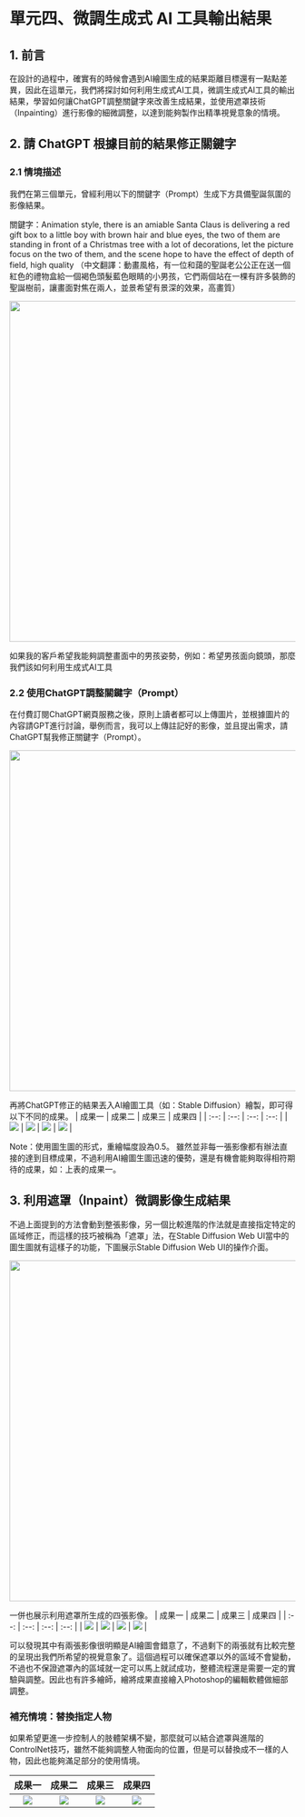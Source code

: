 # 單元四、微調生成式 AI 工具輸出結果

## 1. 前言
在設計的過程中，確實有的時候會遇到AI繪圖生成的結果距離目標還有一點點差異，因此在這單元，我們將探討如何利用生成式AI工具，微調生成式AI工具的輸出結果，學習如何讓ChatGPT調整關鍵字來改善生成結果，並使用遮罩技術（Inpainting）進行影像的細微調整，以達到能夠製作出精準視覺意象的情境。

## 2. 請 ChatGPT 根據目前的結果修正關鍵字

### 2.1 情境描述
我們在第三個單元，曾經利用以下的關鍵字（Prompt）生成下方具備聖誕氛圍的影像結果。

關鍵字：Animation style, there is an amiable Santa Claus is delivering a red gift box to a little boy with brown hair and blue eyes, the two of them are standing in front of a Christmas tree with a lot of decorations, let the picture focus on the two of them, and the scene hope to have the effect of depth of field, high quality
（中文翻譯：動畫風格，有一位和藹的聖誕老公公正在送一個紅色的禮物盒給一個褐色頭髮藍色眼睛的小男孩，它們兩個站在一棵有許多裝飾的聖誕樹前，讓畫面對焦在兩人，並景希望有景深的效果，高畫質）

<div align=center>
<img src="https://github.com/AI-FREE-Team/Generative-AI-Industrial-Case-Study/blob/main/%E6%95%99%E6%A1%885%EF%BC%9A%E5%BD%B1%E5%83%8F%E7%94%9F%E6%88%90%E8%88%87%E7%B7%A8%E8%BC%AF/pics/unit3/pic4.img2imgoutput.png" width="600px">
</div>

如果我的客戶希望我能夠調整畫面中的男孩姿勢，例如：希望男孩面向鏡頭，那麼我們該如何利用生成式AI工具

### 2.2 使用ChatGPT調整關鍵字（Prompt）
在付費訂閱ChatGPT網頁服務之後，原則上讀者都可以上傳圖片，並根據圖片的內容請GPT進行討論，舉例而言，我可以上傳註記好的影像，並且提出需求，請ChatGPT幫我修正關鍵字（Prompt）。

<div align=center>
<img src="https://github.com/AI-FREE-Team/Generative-AI-Industrial-Case-Study/blob/main/%E6%95%99%E6%A1%885%EF%BC%9A%E5%BD%B1%E5%83%8F%E7%94%9F%E6%88%90%E8%88%87%E7%B7%A8%E8%BC%AF/pics/unit4/yellowbox.png" width="600px">
</div>

再將ChatGPT修正的結果丟入AI繪圖工具（如：Stable Diffusion）繪製，即可得以下不同的成果。
| 成果一 | 成果二 | 成果三 | 成果四 |
| :--: | :--: | :--: | :--: |
| ![](https://github.com/AI-FREE-Team/Generative-AI-Industrial-Case-Study/blob/main/%E6%95%99%E6%A1%885%EF%BC%9A%E5%BD%B1%E5%83%8F%E7%94%9F%E6%88%90%E8%88%87%E7%B7%A8%E8%BC%AF/pics/unit4/result_1.png) | ![](https://github.com/AI-FREE-Team/Generative-AI-Industrial-Case-Study/blob/main/%E6%95%99%E6%A1%885%EF%BC%9A%E5%BD%B1%E5%83%8F%E7%94%9F%E6%88%90%E8%88%87%E7%B7%A8%E8%BC%AF/pics/unit4/result_2.png) | ![](https://github.com/AI-FREE-Team/Generative-AI-Industrial-Case-Study/blob/main/%E6%95%99%E6%A1%885%EF%BC%9A%E5%BD%B1%E5%83%8F%E7%94%9F%E6%88%90%E8%88%87%E7%B7%A8%E8%BC%AF/pics/unit4/result_3.png) | ![](https://github.com/AI-FREE-Team/Generative-AI-Industrial-Case-Study/blob/main/%E6%95%99%E6%A1%885%EF%BC%9A%E5%BD%B1%E5%83%8F%E7%94%9F%E6%88%90%E8%88%87%E7%B7%A8%E8%BC%AF/pics/unit4/result_4.png) |

Note：使用圖生圖的形式，重繪幅度設為0.5。
雖然並非每一張影像都有辦法直接的達到目標成果，不過利用AI繪圖生圖迅速的優勢，還是有機會能夠取得相符期待的成果，如：上表的成果一。

## 3. 利用遮罩（Inpaint）微調影像生成結果
不過上面提到的方法會動到整張影像，另一個比較進階的作法就是直接指定特定的區域修正，而這樣的技巧被稱為「遮罩」法，在Stable Diffusion Web UI當中的圖生圖就有這樣子的功能，下圖展示Stable Diffusion Web UI的操作介面。

<div align=center>
<img src="https://github.com/AI-FREE-Team/Generative-AI-Industrial-Case-Study/blob/main/%E6%95%99%E6%A1%885%EF%BC%9A%E5%BD%B1%E5%83%8F%E7%94%9F%E6%88%90%E8%88%87%E7%B7%A8%E8%BC%AF/pics/unit4/inpaintUI.png" width="600px">
</div>

一併也展示利用遮罩所生成的四張影像。
| 成果一 | 成果二 | 成果三 | 成果四 |
| :--: | :--: | :--: | :--: |
| ![](https://github.com/AI-FREE-Team/Generative-AI-Industrial-Case-Study/blob/main/%E6%95%99%E6%A1%885%EF%BC%9A%E5%BD%B1%E5%83%8F%E7%94%9F%E6%88%90%E8%88%87%E7%B7%A8%E8%BC%AF/pics/unit4/result_5.png) | ![](https://github.com/AI-FREE-Team/Generative-AI-Industrial-Case-Study/blob/main/%E6%95%99%E6%A1%885%EF%BC%9A%E5%BD%B1%E5%83%8F%E7%94%9F%E6%88%90%E8%88%87%E7%B7%A8%E8%BC%AF/pics/unit4/result_6.png) | ![](https://github.com/AI-FREE-Team/Generative-AI-Industrial-Case-Study/blob/main/%E6%95%99%E6%A1%885%EF%BC%9A%E5%BD%B1%E5%83%8F%E7%94%9F%E6%88%90%E8%88%87%E7%B7%A8%E8%BC%AF/pics/unit4/result_7.png) | ![](https://github.com/AI-FREE-Team/Generative-AI-Industrial-Case-Study/blob/main/%E6%95%99%E6%A1%885%EF%BC%9A%E5%BD%B1%E5%83%8F%E7%94%9F%E6%88%90%E8%88%87%E7%B7%A8%E8%BC%AF/pics/unit4/result_8.png) |

可以發現其中有兩張影像很明顯是AI繪圖會錯意了，不過剩下的兩張就有比較完整的呈現出我們所希望的視覺意象了。這個過程可以確保遮罩以外的區域不會變動，不過也不保證遮罩內的區域就一定可以馬上就試成功，整體流程還是需要一定的實驗與調整。因此也有許多繪師，繪將成果直接繪入Photoshop的編輯軟體做細部調整。

### 補充情境：替換指定人物
如果希望更進一步控制人的肢體架構不變，那麼就可以結合遮罩與進階的ControlNet技巧，雖然不能夠調整人物面向的位置，但是可以替換成不一樣的人物，因此也能夠滿足部分的使用情境。

| 成果一 | 成果二 | 成果三 | 成果四 |
| :--: | :--: | :--: | :--: |
| ![](https://github.com/AI-FREE-Team/Generative-AI-Industrial-Case-Study/blob/main/%E6%95%99%E6%A1%885%EF%BC%9A%E5%BD%B1%E5%83%8F%E7%94%9F%E6%88%90%E8%88%87%E7%B7%A8%E8%BC%AF/pics/unit4/result_9.png) | ![](https://github.com/AI-FREE-Team/Generative-AI-Industrial-Case-Study/blob/main/%E6%95%99%E6%A1%885%EF%BC%9A%E5%BD%B1%E5%83%8F%E7%94%9F%E6%88%90%E8%88%87%E7%B7%A8%E8%BC%AF/pics/unit4/result_10.png) | ![](https://github.com/AI-FREE-Team/Generative-AI-Industrial-Case-Study/blob/main/%E6%95%99%E6%A1%885%EF%BC%9A%E5%BD%B1%E5%83%8F%E7%94%9F%E6%88%90%E8%88%87%E7%B7%A8%E8%BC%AF/pics/unit4/result_11.png) | ![](https://github.com/AI-FREE-Team/Generative-AI-Industrial-Case-Study/blob/main/%E6%95%99%E6%A1%885%EF%BC%9A%E5%BD%B1%E5%83%8F%E7%94%9F%E6%88%90%E8%88%87%E7%B7%A8%E8%BC%AF/pics/unit4/result_12.png) |